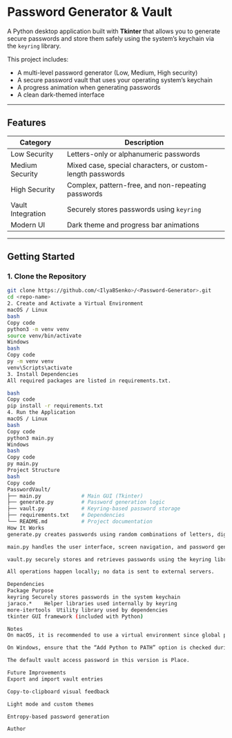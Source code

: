 # Password Generator & Vault

A Python desktop application built with **Tkinter** that allows you to generate secure passwords and store them safely using the system’s keychain via the `keyring` library.

This project includes:
- A multi-level password generator (Low, Medium, High security)
- A secure password vault that uses your operating system’s keychain
- A progress animation when generating passwords
- A clean dark-themed interface

---

## Features

| Category | Description |
|-----------|--------------|
| Low Security | Letters-only or alphanumeric passwords |
| Medium Security | Mixed case, special characters, or custom-length passwords |
| High Security | Complex, pattern-free, and non-repeating passwords |
| Vault Integration | Securely stores passwords using `keyring` |
| Modern UI | Dark theme and progress bar animations |

---

## Getting Started

### 1. Clone the Repository
```bash
git clone https://github.com/<IlyaBSenko>/<Password-Generator>.git
cd <repo-name>
2. Create and Activate a Virtual Environment
macOS / Linux
bash
Copy code
python3 -m venv venv
source venv/bin/activate
Windows
bash
Copy code
py -m venv venv
venv\Scripts\activate
3. Install Dependencies
All required packages are listed in requirements.txt.

bash
Copy code
pip install -r requirements.txt
4. Run the Application
macOS / Linux
bash
Copy code
python3 main.py
Windows
bash
Copy code
py main.py
Project Structure
bash
Copy code
PasswordVault/
├── main.py             # Main GUI (Tkinter)
├── generate.py         # Password generation logic
├── vault.py            # Keyring-based password storage
├── requirements.txt    # Dependencies
└── README.md           # Project documentation
How It Works
generate.py creates passwords using random combinations of letters, digits, and symbols.

main.py handles the user interface, screen navigation, and password generation visuals.

vault.py securely stores and retrieves passwords using the keyring library.

All operations happen locally; no data is sent to external servers.

Dependencies
Package	Purpose
keyring	Securely stores passwords in the system keychain
jaraco.*	Helper libraries used internally by keyring
more-itertools	Utility library used by dependencies
tkinter	GUI framework (included with Python)

Notes
On macOS, it is recommended to use a virtual environment since global pip installs are restricted.

On Windows, ensure that the “Add Python to PATH” option is checked during installation.

The default vault access password in this version is Place.

Future Improvements
Export and import vault entries

Copy-to-clipboard visual feedback

Light mode and custom themes

Entropy-based password generation

Author
